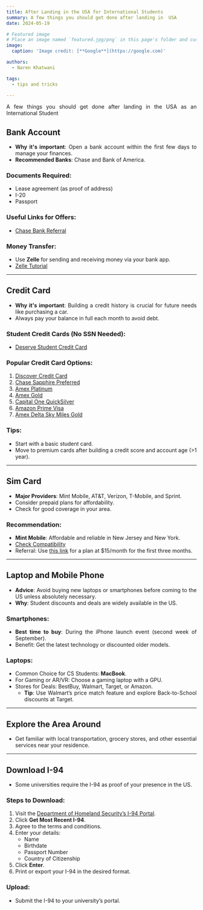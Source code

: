 ```yaml
---
title: After Landing in the USA for International Students
summary: A few things you should get done after landing in  USA
date: 2024-05-19

# Featured image
# Place an image named `featured.jpg/png` in this page's folder and customize its options here.
image:
  caption: 'Image credit: [**Google**](https://google.com)'

authors:
  - Naren Khatwani

tags:
  - tips and tricks

---
```

<div style="text-align: justify;">

A few things you should get done after landing in the USA as an International Student

## Bank Account
- **Why it's important**: Open a bank account within the first few days to manage your finances.
- **Recommended Banks**: Chase and Bank of America.

### Documents Required:
- Lease agreement (as proof of address)
- I-20
- Passport

### Useful Links for Offers:
- [Chase Bank Referral](https://accounts.chase.com/consumer/raf/online/rafoffers?key=2970058311&src=N)

### Money Transfer:
- Use **Zelle** for sending and receiving money via your bank app.
- [Zelle Tutorial](https://www.youtube.com/watch?v=SP8mScEx0X8)

---

## Credit Card
- **Why it's important**: Building a credit history is crucial for future needs like purchasing a car.
- Always pay your balance in full each month to avoid debt.

### Student Credit Cards (No SSN Needed):
- [Deserve Student Credit Card](https://deserve.com/5393B)

### Popular Credit Card Options:
1. [Discover Credit Card](https://refer.discover.com/s/narenkhatwani6?advocate.partner_share_id=8744576478)
2. [Chase Sapphire Preferred](https://www.referyourchasecard.com/6m/OSNCS3BGGH)
3. [Amex Platinum](https://americanexpress.com/en-us/referral/NAREnKOS85?XL=MIMCP)
4. [Amex Gold](https://americanexpress.com/en-us/referral/NAREnKR2wi?XL=MIMCP)
5. [Capital One QuickSilver](https://capital.one/3X5rxSk)
6. [Amazon Prime Visa](https://www.amazon.com/dp/BT00LN946S?externalReferenceId=12ee6648-d220-46df-9e67-75ee24353469)
7. [Amex Delta Sky Miles Gold](https://americanexpress.com/en-us/referral/NAREnKiQvr?XL=MIMCP)

### Tips:
- Start with a basic student card.
- Move to premium cards after building a credit score and account age (>1 year).

---

## Sim Card
- **Major Providers**: Mint Mobile, AT&T, Verizon, T-Mobile, and Sprint.
- Consider prepaid plans for affordability.
- Check for good coverage in your area.

### Recommendation:
- **Mint Mobile**: Affordable and reliable in New Jersey and New York.
- [Check Compatibility](https://www.mintmobile.com/byop/)
- Referral: Use [this link](http://fbuy.me/sltgj) for a plan at $15/month for the first three months.

---

## Laptop and Mobile Phone
- **Advice**: Avoid buying new laptops or smartphones before coming to the US unless absolutely necessary.
- **Why**: Student discounts and deals are widely available in the US.

### Smartphones:
- **Best time to buy**: During the iPhone launch event (second week of September).
- Benefit: Get the latest technology or discounted older models.

### Laptops:
- Common Choice for CS Students: **MacBook**.
- For Gaming or AR/VR: Choose a gaming laptop with a GPU.
- Stores for Deals: BestBuy, Walmart, Target, or Amazon.
  - **Tip**: Use Walmart’s price match feature and explore Back-to-School discounts at Target.

---

## Explore the Area Around
- Get familiar with local transportation, grocery stores, and other essential services near your residence.

---

## Download I-94
- Some universities require the I-94 as proof of your presence in the US.

### Steps to Download:
1. Visit the [Department of Homeland Security’s I-94 Portal](https://i94.cbp.dhs.gov/I94/#/home).
2. Click **Get Most Recent I-94**.
3. Agree to the terms and conditions.
4. Enter your details:
   - Name
   - Birthdate
   - Passport Number
   - Country of Citizenship
5. Click **Enter**.
6. Print or export your I-94 in the desired format.

### Upload:
- Submit the I-94 to your university’s portal.


<div>